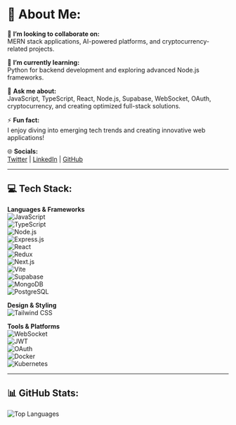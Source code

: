 # 💫 About Me:
  

👯 **I’m looking to collaborate on:**  
MERN stack applications, AI-powered platforms, and cryptocurrency-related projects.  

🌱 **I’m currently learning:**  
Python for backend development and exploring advanced Node.js frameworks.  

💬 **Ask me about:**  
JavaScript, TypeScript, React, Node.js, Supabase, WebSocket, OAuth, cryptocurrency, and creating optimized full-stack solutions.  

⚡ **Fun fact:**  
I enjoy diving into emerging tech trends and creating innovative web applications!  

🌐 **Socials:**  
[Twitter](https://x.com/NamanGoel555) | [LinkedIn](https://www.linkedin.com/in/naman-goel-6a6b621b6/) | [GitHub](https://github.com/Namangoel781)  

---

## 💻 Tech Stack:  
**Languages & Frameworks**  
![JavaScript](https://img.shields.io/badge/JavaScript-323330?style=for-the-badge&logo=javascript&logoColor=F7DF1E)  
![TypeScript](https://img.shields.io/badge/TypeScript-3178C6?style=for-the-badge&logo=typescript&logoColor=white)  
![Node.js](https://img.shields.io/badge/Node.js-339933?style=for-the-badge&logo=nodedotjs&logoColor=white)  
![Express.js](https://img.shields.io/badge/Express.js-000000?style=for-the-badge&logo=express&logoColor=white)  
![React](https://img.shields.io/badge/React-20232A?style=for-the-badge&logo=react&logoColor=61DAFB)  
![Redux](https://img.shields.io/badge/Redux-764ABC?style=for-the-badge&logo=redux&logoColor=white)  
![Next.js](https://img.shields.io/badge/Next.js-000000?style=for-the-badge&logo=nextdotjs&logoColor=white)  
![Vite](https://img.shields.io/badge/Vite-646CFF?style=for-the-badge&logo=vite&logoColor=white)  
![Supabase](https://img.shields.io/badge/Supabase-3ECF8E?style=for-the-badge&logo=supabase&logoColor=white)  
![MongoDB](https://img.shields.io/badge/MongoDB-4EA94B?style=for-the-badge&logo=mongodb&logoColor=white)  
![PostgreSQL](https://img.shields.io/badge/PostgreSQL-316192?style=for-the-badge&logo=postgresql&logoColor=white)  

**Design & Styling**  
![Tailwind CSS](https://img.shields.io/badge/TailwindCSS-06B6D4?style=for-the-badge&logo=tailwindcss&logoColor=white)  

**Tools & Platforms**  
![WebSocket](https://img.shields.io/badge/WebSocket-010101?style=for-the-badge&logo=websocket&logoColor=white)  
![JWT](https://img.shields.io/badge/JWT-000000?style=for-the-badge&logo=JSONwebtokens&logoColor=white)  
![OAuth](https://img.shields.io/badge/OAuth-3EAAAF?style=for-the-badge&logo=oauth&logoColor=white)  
![Docker](https://img.shields.io/badge/Docker-2496ED?style=for-the-badge&logo=docker&logoColor=white)  
![Kubernetes](https://img.shields.io/badge/Kubernetes-326CE5?style=for-the-badge&logo=kubernetes&logoColor=white)  

---

## 📊 GitHub Stats:  
![Top Languages](https://github-readme-stats.vercel.app/api/top-langs/?username=Namangoel781&layout=compact&theme=radical)  
